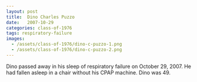 ```yaml
---
layout: post
title:  Dino Charles Puzzo
date:   2007-10-29
categories: class-of-1976
tags: respiratory-failure
images:
  - /assets/class-of-1976/dino-c-puzzo-1.png
  - /assets/class-of-1976/dino-c-puzzo-2.png
---
```

Dino passed away in his sleep of respiratory failure on October 29, 2007. He had fallen asleep in a chair without his CPAP machine. Dino was 49.
